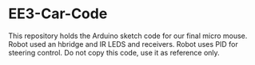 # EE3-Car-Code
This repository holds the Arduino sketch code for our final micro mouse. Robot used an hbridge and IR LEDS and receivers. Robot uses PID for steering control.
Do not copy this code, use it as reference only.
